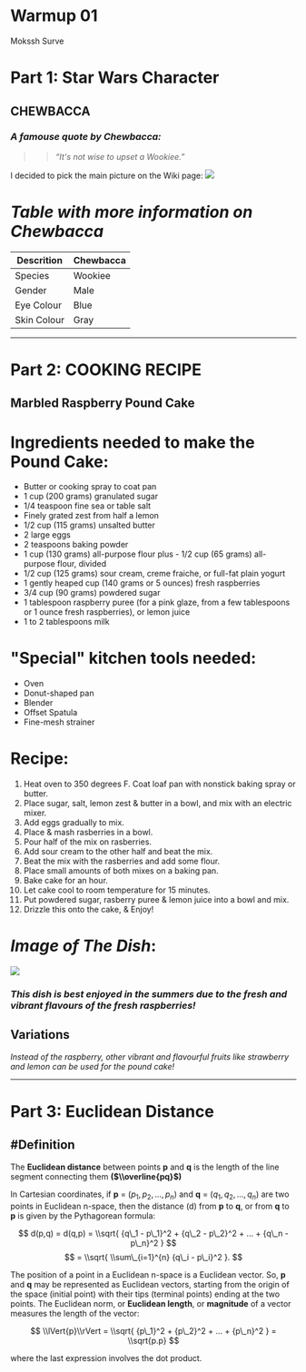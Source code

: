 Warmup 01
================
Mokssh Surve

Part 1: Star Wars Character
===========================

**CHEWBACCA**
-------------

### *A famouse quote by Chewbacca:*

> > *“It's not wise to upset a Wookiee.”*

I decided to pick the main picture on the Wiki page: ![](https://vignette.wikia.nocookie.net/starwars/images/4/48/Chewbacca_TLJ.png/revision/latest?cb=20171231005834)

*Table with more information on Chewbacca*
==========================================

| Descrition  | Chewbacca |
|-------------|-----------|
| Species     | Wookiee   |
| Gender      | Male      |
| Eye Colour  | Blue      |
| Skin Colour | Gray      |

------------------------------------------------------------------------

Part 2: COOKING RECIPE
======================

Marbled Raspberry Pound Cake
----------------------------

Ingredients needed to make the Pound Cake:
==========================================

-   Butter or cooking spray to coat pan
-   1 cup (200 grams) granulated sugar
-   1/4 teaspoon fine sea or table salt
-   Finely grated zest from half a lemon
-   1/2 cup (115 grams) unsalted butter
-   2 large eggs
-   2 teaspoons baking powder
-   1 cup (130 grams) all-purpose flour plus - 1/2 cup (65 grams) all-purpose flour, divided
-   1/2 cup (125 grams) sour cream, creme fraiche, or full-fat plain yogurt
-   1 gently heaped cup (140 grams or 5 ounces) fresh raspberries
-   3/4 cup (90 grams) powdered sugar
-   1 tablespoon raspberry puree (for a pink glaze, from a few tablespoons or 1 ounce fresh raspberries), or lemon juice
-   1 to 2 tablespoons milk

"Special" kitchen tools needed:
===============================

-   Oven
-   Donut-shaped pan
-   Blender
-   Offset Spatula
-   Fine-mesh strainer

Recipe:
=======

1.  Heat oven to 350 degrees F. Coat loaf pan with nonstick baking spray or butter.
2.  Place sugar, salt, lemon zest & butter in a bowl, and mix with an electric mixer.
3.  Add eggs gradually to mix.
4.  Place & mash rasberries in a bowl.
5.  Pour half of the mix on rasberries.
6.  Add sour cream to the other half and beat the mix.
7.  Beat the mix with the rasberries and add some flour.
8.  Place small amounts of both mixes on a baking pan.
9.  Bake cake for an hour.
10. Let cake cool to room temperature for 15 minutes.
11. Put powdered sugar, rasberry puree & lemon juice into a bowl and mix.
12. Drizzle this onto the cake, & Enjoy!

*Image of The Dish*:
====================

![](https://smittenkitchendotcom.files.wordpress.com/2018/08/marbled-raspberry-pound-cake.jpg?w=1500)

### *This dish is best enjoyed in the summers due to the fresh and vibrant flavours of the fresh raspberries!*

Variations
----------

*Instead of the raspberry, other vibrant and flavourful fruits like strawberry and lemon can be used for the pound cake!*

------------------------------------------------------------------------

Part 3: Euclidean Distance
==========================

\#Definition
------------

The **Euclidean distance** between points **p** and **q** is the length of the line segment connecting them **($\\overline{pq}$)**

In Cartesian coordinates, if **p** = (*p*<sub>1</sub>, *p*<sub>2</sub>, ..., *p*<sub>*n*</sub>) and **q** = (*q*<sub>1</sub>, *q*<sub>2</sub>, ..., *q*<sub>*n*</sub>) are two points in Euclidean n-space, then the distance (d) from **p** to **q**, or from **q** to **p** is given by the Pythagorean formula:

$$ d(p,q) = d(q,p) = \\sqrt{ {q\_1 - p\_1}^2 + {q\_2 - p\_2}^2 + ... + {q\_n - p\_n}^2 } $$
$$                 = \\sqrt{ \\sum\_{i=1}^{n} {q\_i - p\_i}^2  }. $$

The position of a point in a Euclidean n-space is a Euclidean vector. So, **p** and **q** may be represented as Euclidean vectors, starting from the origin of the space (initial point) with their tips (terminal points) ending at the two points. The Euclidean norm, or **Euclidean length**, or **magnitude** of a vector measures the length of the vector:

$$ \\lVert{p}\\rVert = \\sqrt{ {p\_1}^2 + {p\_2}^2 + ... + {p\_n}^2 } = \\sqrt{p.p} $$

where the last expression involves the dot product.
